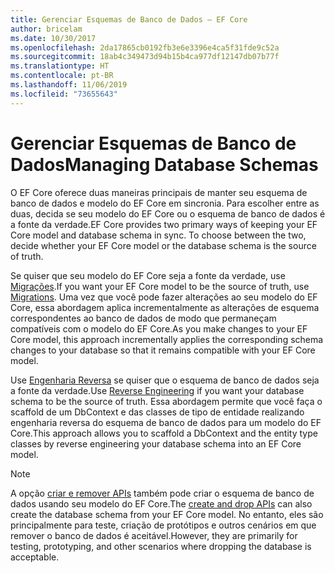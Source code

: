 ```yaml
---
title: Gerenciar Esquemas de Banco de Dados – EF Core
author: bricelam
ms.date: 10/30/2017
ms.openlocfilehash: 2da17865cb0192fb3e6e3396e4ca5f31fde9c52a
ms.sourcegitcommit: 18ab4c349473d94b15b4ca977df12147db07b77f
ms.translationtype: HT
ms.contentlocale: pt-BR
ms.lasthandoff: 11/06/2019
ms.locfileid: "73655643"
---
```

# <a name="managing-database-schemas"></a><span data-ttu-id="a488a-102">Gerenciar Esquemas de Banco de Dados</span><span class="sxs-lookup"><span data-stu-id="a488a-102">Managing Database Schemas</span></span>

<span data-ttu-id="a488a-103">O EF Core oferece duas maneiras principais de manter seu esquema de banco de dados e modelo do EF Core em sincronia. Para escolher entre as duas, decida se seu modelo do EF Core ou o esquema de banco de dados é a fonte da verdade.</span><span class="sxs-lookup"><span data-stu-id="a488a-103">EF Core provides two primary ways of keeping your EF Core model and database schema in sync. To choose between the two, decide whether your EF Core model or the database schema is the source of truth.</span></span>

<span data-ttu-id="a488a-104">Se quiser que seu modelo do EF Core seja a fonte da verdade, use [Migrações][1].</span><span class="sxs-lookup"><span data-stu-id="a488a-104">If you want your EF Core model to be the source of truth, use [Migrations][1].</span></span> <span data-ttu-id="a488a-105">Uma vez que você pode fazer alterações ao seu modelo do EF Core, essa abordagem aplica incrementalmente as alterações de esquema correspondentes ao banco de dados de modo que permaneçam compatíveis com o modelo do EF Core.</span><span class="sxs-lookup"><span data-stu-id="a488a-105">As you make changes to your EF Core model, this approach incrementally applies the corresponding schema changes to your database so that it remains compatible with your EF Core model.</span></span>

<span data-ttu-id="a488a-106">Use [Engenharia Reversa][2] se quiser que o esquema de banco de dados seja a fonte da verdade.</span><span class="sxs-lookup"><span data-stu-id="a488a-106">Use [Reverse Engineering][2] if you want your database schema to be the source of truth.</span></span> <span data-ttu-id="a488a-107">Essa abordagem permite que você faça o scaffold de um DbContext e das classes de tipo de entidade realizando engenharia reversa do esquema de banco de dados para um modelo do EF Core.</span><span class="sxs-lookup"><span data-stu-id="a488a-107">This approach allows you to scaffold a DbContext and the entity type classes by reverse engineering your database schema into an EF Core model.</span></span>

> [!NOTE]
> <span data-ttu-id="a488a-108">A opção [criar e remover APIs][3] também pode criar o esquema de banco de dados usando seu modelo do EF Core.</span><span class="sxs-lookup"><span data-stu-id="a488a-108">The [create and drop APIs][3] can also create the database schema from your EF Core model.</span></span> <span data-ttu-id="a488a-109">No entanto, eles são principalmente para teste, criação de protótipos e outros cenários em que remover o banco de dados é aceitável.</span><span class="sxs-lookup"><span data-stu-id="a488a-109">However, they are primarily for testing, prototyping, and other scenarios where dropping the database is acceptable.</span></span>


  [1]: migrations/index.md
  [2]: scaffolding.md
  [3]: ensure-created.md
